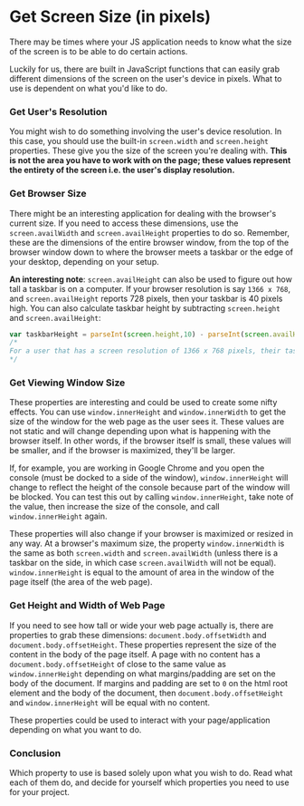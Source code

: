 # Get Screen Size (in pixels)

There may be times where your JS application needs to know what the size of the screen is to be able to do certain actions.  

Luckily for us, there are built in JavaScript functions that can easily grab different dimensions of the screen on the user's device in pixels.  What to use is dependent on what you'd like to do.

### Get User's Resolution

You might wish to do something involving the user's device resolution.   In this case, you should use the built-in `screen.width` and `screen.height` properties.  These give you the size of the screen you're dealing with.  **This is not the area you have to work with on the page; these values represent the entirety of the screen i.e. the user's display resolution.**

### Get Browser Size

There might be an interesting application for dealing with the browser's current size.  If you need to access these dimensions, use the `screen.availWidth` and `screen.availHeight` properties to do so.  Remember, these are the dimensions of the entire browser window, from the top of the browser window down to where the browser meets a taskbar or the edge of your desktop, depending on your setup.  

**An interesting note**: `screen.availHeight` can also be used to figure out how tall a taskbar is on a computer.  If your browser resolution is say `1366 x 768`, and `screen.availHeight` reports 728 pixels, then your taskbar is 40 pixels high.  You can also calculate taskbar height by subtracting `screen.height` and `screen.availHeight`:

```js
var taskbarHeight = parseInt(screen.height,10) - parseInt(screen.availHeight,10) + " pixels";
/*
For a user that has a screen resolution of 1366 x 768 pixels, their taskbar is likely 40 pixels if using Windows 10 with no added accessibility features.
*/
```

### Get Viewing Window Size

These properties are interesting and could be used to create some nifty effects.  You can use `window.innerHeight` and `window.innerWidth` to get the size of the window for the web page as the user sees it.  These values are not static and will change depending upon what is happening with the browser itself.  In other words, if the browser itself is small, these values will be smaller, and if the browser is maximized, they'll be larger.  

If, for example, you are working in Google Chrome and you open the console (must be docked to a side of the window), `window.innerHeight` will change to reflect the height of the console because part of the window will be blocked.  You can test this out by calling `window.innerHeight`, take note of the value, then increase the size of the console, and call `window.innerHeight` again.  

These properties will also change if your browser is maximized or resized in any way.  At a browser's maximum size, the property `window.innerWidth` is the same as both `screen.width` and `screen.availWidth` (unless there is a taskbar on the side, in which case `screen.availWidth` will not be equal).  `window.innerHeight` is equal to the amount of area in the window of the page itself (the area of the web page).  

### Get Height and Width of Web Page

If you need to see how tall or wide your web page actually is, there are properties to grab these dimensions: `document.body.offsetWidth` and `document.body.offsetHeight`.  These properties represent the size of the content in the body of the page itself. A page with no content has  a `document.body.offsetHeight` of close to the same value as `window.innerHeight` depending on what margins/padding are set on the body of the document.   If margins and padding are set to `0` on the html root element and the body of the document, then `document.body.offsetHeight` and `window.innerHeight` will be equal with no content.

These properties could be used to interact with your page/application depending on what you want to do.

### Conclusion

Which property to use is based solely upon what you wish to do.  Read what each of them do, and decide for yourself which properties you need to use for your project.
